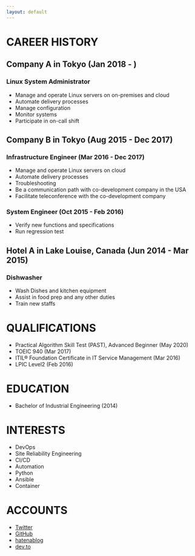 ```yaml
---
layout: default
---
```


# CAREER HISTORY

## Company A in Tokyo (Jan 2018 - )

### Linux System Administrator

- Manage and operate Linux servers on on-premises and cloud 
- Automate delivery processes 
- Manage configuration 
- Monitor systems 
- Participate in on-call shift

## Company B in Tokyo (Aug 2015 - Dec 2017)

### Infrastructure Engineer (Mar 2016 - Dec 2017)

- Manage and operate Linux servers on cloud
- Automate delivery processes
- Troubleshooting
- Be a communication path with co-development company in the USA
- Facilitate teleconference with the co-development company

### System Engineer (Oct 2015 - Feb 2016)

- Verify new functions and specifications 
- Run regression test

## Hotel A in Lake Louise, Canada (Jun 2014 - Mar 2015)

### Dishwasher

- Wash Dishes and kitchen equipment
- Assist in food prep and any other duties
- Train new staffs

# QUALIFICATIONS

- Practical Algorithm Skill Test (PAST), Advanced Beginner (May 2020)
- TOEIC 940 (Mar 2017)
- ITIL® Foundation Certificate in IT Service Management (Mar 2016)
- LPIC Level2 (Feb 2016)

# EDUCATION 

- Bachelor of Industrial Engineering (2014)

# INTERESTS

- DevOps
- Site Reliability Engineering
- CI/CD
- Automation
- Python
- Ansible
- Container

# ACCOUNTS

- [Twitter](https://twitter.com/koh_sh)
- [GitHub](https://github.com/koh-sh)
- [hatenablog](https://koh-sh.hatenablog.com)
- [dev.to](https://dev.to/koh_sh)
